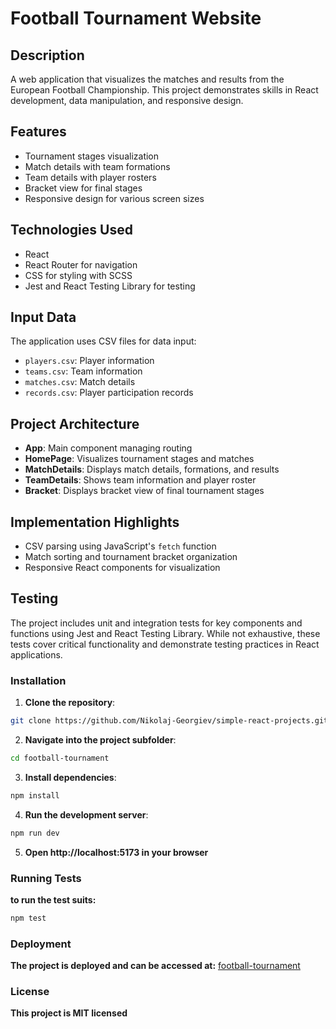 # Football Tournament Website

## Description

A web application that visualizes the matches and results from the European Football Championship. This project demonstrates skills in React development, data manipulation, and responsive design.

## Features

- Tournament stages visualization
- Match details with team formations
- Team details with player rosters
- Bracket view for final stages
- Responsive design for various screen sizes

## Technologies Used

- React
- React Router for navigation
- CSS for styling with SCSS
- Jest and React Testing Library for testing

## Input Data

The application uses CSV files for data input:

- `players.csv`: Player information
- `teams.csv`: Team information
- `matches.csv`: Match details
- `records.csv`: Player participation records

## Project Architecture

- **App**: Main component managing routing
- **HomePage**: Visualizes tournament stages and matches
- **MatchDetails**: Displays match details, formations, and results
- **TeamDetails**: Shows team information and player roster
- **Bracket**: Displays bracket view of final tournament stages

## Implementation Highlights

- CSV parsing using JavaScript's `fetch` function
- Match sorting and tournament bracket organization
- Responsive React components for visualization

## Testing

The project includes unit and integration tests for key components and functions using Jest and React Testing Library. While not exhaustive, these tests cover critical functionality and demonstrate testing practices in React applications.

### Installation

1. **Clone the repository**:

```bash
git clone https://github.com/Nikolaj-Georgiev/simple-react-projects.git
```

2. **Navigate into the project subfolder**:

```bash
cd football-tournament
```

3. **Install dependencies**:

```bash
npm install
```

4. **Run the development server**:

```bash
npm run dev
```

5. **Open http://localhost:5173 in your browser**

### Running Tests

**to run the test suits:**

```bash
npm test
```

### Deployment

**The project is deployed and can be accessed at:**
[football-tournament](https://ng-football-tournament-v2.netlify.app/)

### License

**This project is MIT licensed**
